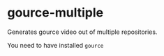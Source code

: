 # gource-multiple
Generates gource video out of multiple repositories.

You need to have installed `gource`
